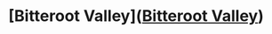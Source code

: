 # [Bitteroot Valley]([Bitteroot Valley](https://missoulaclimbing.github.io/Regions/Bitterroot/index.md))